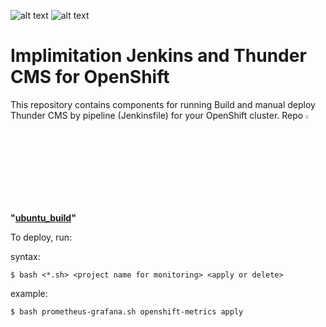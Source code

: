 ![alt text](https://i1.wp.com/blog.openshift.com/wp-content/uploads/redhatopenshift.png?w=1376&ssl=1)
![alt text](https://www.drupal.org/files/Thunder_WBM_20160126.png)
# Implimitation Jenkins and Thunder CMS for OpenShift

This repository contains components for running Build and manual deploy Thunder CMS by pipeline (Jenkinsfile) for your OpenShift cluster. Repo <img src="https://cdn.freebiesupply.com/logos/large/2x/ubuntu-4-logo-png-transparent.png" alt="Thunder" width="4%"/> **"[ubuntu_build](https://github.com/ros-kamach/thunder_nginx_phpfpm/tree/ubuntu_build)"**

To deploy, run:

syntax:
```
$ bash <*.sh> <project name for monitoring> <apply or delete> 
```
example:
```
$ bash prometheus-grafana.sh openshift-metrics apply
```
